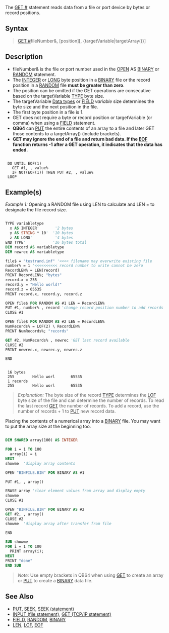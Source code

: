 The [GET #](GET-#) statement reads data from a file or port device by bytes or record positions.

## Syntax

> [GET #](GET-#)fileNumber&, [position][, {targetVariable|targetArray()}]

## Description

* fileNumber& is the file or port number used in the [OPEN](OPEN) AS [BINARY](BINARY) or [RANDOM](RANDOM) statement. 
* The [INTEGER](INTEGER) or [LONG](LONG) byte position in a [BINARY](BINARY) file or the record position in a [RANDOM](RANDOM) file **must be greater than zero**.
* The position can be omitted if the GET operations are consecutive based on the targetVariable [TYPE](TYPE) byte size.
* The targetVariable [Data types](Data-types) or [FIELD](FIELD) *variable* size determines the byte size and the next position in the file.
* The first byte position in a file is 1. <!-- giving the previous information is enough: This may require adding one to an offset value when documentation uses that position as 0. -->
* GET does not require a byte or record position or targetVariable (or comma) when using a [FIELD](FIELD) statement.
* **QB64** can [PUT](PUT) the entire contents of an array to a file and later GET those contents to a targetArray() (include brackets).
* **GET may ignore the end of a file and return bad data. If the [EOF](EOF) function returns -1 after a GET operation, it indicates that the data has ended.**

```text

 DO UNTIL EOF(1)
   GET #1, , value%
   IF NOT(EOF(1)) THEN PUT #2, , value%
 LOOP

```

## Example(s)

*Example 1:* Opening a RANDOM file using LEN to calculate and LEN = to designate the file record size.

```vb

TYPE variabletype
  x AS INTEGER'       '2 bytes
  y AS STRING * 10'  '10 bytes
  z AS LONG'          '4 bytes
END TYPE'            '16 bytes total
DIM record AS variabletype
DIM newrec AS variabletype

file$ = "testrand.inf" '<<<< filename may overwrite existing file
number% = 1 '<<<<<<<<<< record number to write cannot be zero
RecordLEN% = LEN(record)
PRINT RecordLEN%; "bytes"
record.x = 255
record.y = "Hello world!"
record.z = 65535
PRINT record.x, record.y, record.z

OPEN file$ FOR RANDOM AS #1 LEN = RecordLEN%
PUT #1, number% , record 'change record position number to add records
CLOSE #1

OPEN file$ FOR RANDOM AS #2 LEN = RecordLEN%
NumRecords% = LOF(2) \ RecordLEN%
PRINT NumRecords%; "records"

GET #2, NumRecords% , newrec 'GET last record available
CLOSE #2
PRINT newrec.x, newrec.y, newrec.z

END 

```

```text

 16 bytes
 255        Hello worl       65535
 1 records
 255        Hello worl       65535

```

> *Explanation:* The byte size of the record [TYPE](TYPE) determines the [LOF](LOF) byte size of the file and can determine the number of records.
> To read the last record [GET](GET) the number of records. To add a record, use the number of records + 1 to [PUT](PUT) new record data.

Placing the contents of a numerical array into a [BINARY](BINARY) file. You may want to put the array size at the beginning too.

```vb

DIM SHARED array(100) AS INTEGER

FOR i = 1 TO 100
  array(i) = i
NEXT
showme  'display array contents

OPEN "BINFILE.BIN" FOR BINARY AS #1

PUT #1, , array()

ERASE array 'clear element values from array and display empty
showme
CLOSE #1

OPEN "BINFILE.BIN" FOR BINARY AS #2
GET #2, , array()
CLOSE #2
showme  'display array after transfer from file

END

SUB showme
FOR i = 1 TO 100
  PRINT array(i);
NEXT
PRINT "done"
END SUB 

```

> *Note:* Use empty brackets in QB64 when using [GET](GET) to create an array or [PUT](PUT) to create a [BINARY](BINARY) data file.

## See Also

* [PUT](PUT), [SEEK](SEEK), [SEEK (statement)](SEEK-(statement)) 
* [INPUT (file statement)](INPUT-(file-statement)), [GET (TCP/IP statement)](GET-(TCP/IP-statement))
* [FIELD](FIELD), [RANDOM](RANDOM), [BINARY](BINARY)
* [LEN](LEN), [LOF](LOF), [EOF](EOF)
